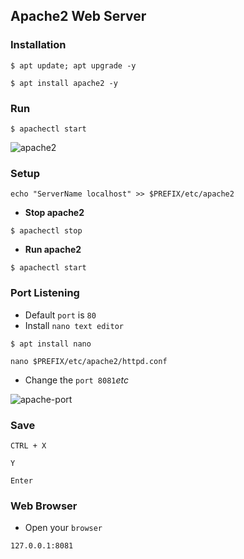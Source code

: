 ## Apache2 Web Server

### Installation
```
$ apt update; apt upgrade -y
```
```
$ apt install apache2 -y
```

### Run
```
$ apachectl start
```
![apache2](https://i.ibb.co/ZH9CRvR/apache2.jpg)


### Setup
```
echo "ServerName localhost" >> $PREFIX/etc/apache2
```

* __Stop apache2__
```
$ apachectl stop
```

* __Run apache2__
```
$ apachectl start
```

### Port Listening
* Default `port` is `80`
* Install `nano text editor`

```
$ apt install nano
```
```
nano $PREFIX/etc/apache2/httpd.conf
```

* Change the `port 8081`_etc_

![apache-port](https://i.ibb.co/F8JZFKd/apacheport.jpg)

### Save
```
CTRL + X
```
```
Y
```
```
Enter
```

### Web Browser

* Open your `browser`
```
127.0.0.1:8081
```


